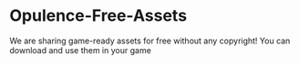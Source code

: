 # Opulence-Free-Assets
We are sharing game-ready assets for free without any copyright! You can download and use them in your game
